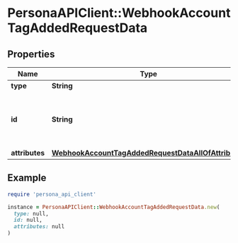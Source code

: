 # PersonaAPIClient::WebhookAccountTagAddedRequestData

## Properties

| Name | Type | Description | Notes |
| ---- | ---- | ----------- | ----- |
| **type** | **String** | event | [optional] |
| **id** | **String** | Unique identifier for this Event. Starts with &#x60;evt_&#x60;. | [optional] |
| **attributes** | [**WebhookAccountTagAddedRequestDataAllOfAttributes**](WebhookAccountTagAddedRequestDataAllOfAttributes.md) |  | [optional] |

## Example

```ruby
require 'persona_api_client'

instance = PersonaAPIClient::WebhookAccountTagAddedRequestData.new(
  type: null,
  id: null,
  attributes: null
)
```

